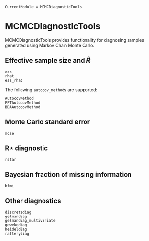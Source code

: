 ```@meta
CurrentModule = MCMCDiagnosticTools
```

# MCMCDiagnosticTools

MCMCDiagnosticTools provides functionality for diagnosing samples generated using Markov Chain Monte Carlo.

## Effective sample size and $\widehat{R}$

```@docs
ess
rhat
ess_rhat
```

The following `autocov_method`s are supported:

```@docs
AutocovMethod
FFTAutocovMethod
BDAAutocovMethod
```

## Monte Carlo standard error

```@docs
mcse
```

## R⋆ diagnostic

```@docs
rstar
```

## Bayesian fraction of missing information

```@docs
bfmi
```

## Other diagnostics

```@docs
discretediag
gelmandiag
gelmandiag_multivariate
gewekediag
heideldiag
rafterydiag
```